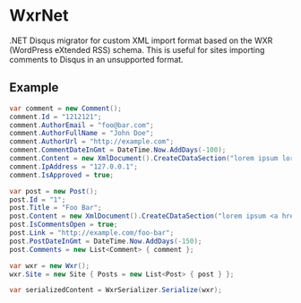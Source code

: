 # WxrNet
.NET Disqus migrator for custom XML import format based on the WXR (WordPress eXtended RSS) schema. This is useful for sites importing comments to Disqus in an unsupported format.

## Example

```csharp
var comment = new Comment();
comment.Id = "1212121";
comment.AuthorEmail = "foo@bar.com";
comment.AuthorFullName = "John Doe";
comment.AuthorUrl = "http://example.com";
comment.CommentDateInGmt = DateTime.Now.AddDays(-100);
comment.Content = new XmlDocument().CreateCDataSection("lorem ipsum lorem");
comment.IpAddress = "127.0.0.1";
comment.IsApproved = true;

var post = new Post();
post.Id = "1";
post.Title = "Foo Bar";
post.Content = new XmlDocument().CreateCDataSection("lorem ipsum <a href=\"http://example.com\">my site</a> loremlorem ipsum loremlorem ipsum lorem");
post.IsCommentsOpen = true;
post.Link = "http://example.com/foo-bar";
post.PostDateInGmt = DateTime.Now.AddDays(-150);
post.Comments = new List<Comment> { comment };

var wxr = new Wxr();
wxr.Site = new Site { Posts = new List<Post> { post } };

var serializedContent = WxrSerializer.Serialize(wxr);
```